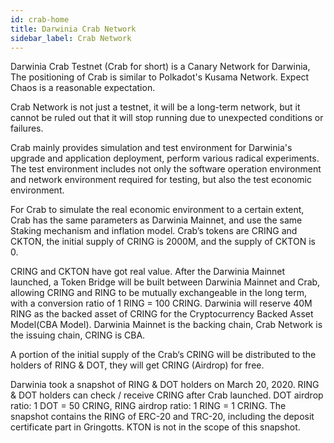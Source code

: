 ```yaml
---
id: crab-home
title: Darwinia Crab Network
sidebar_label: Crab Network
---
```


Darwinia Crab Testnet (Crab for short) is a Canary Network for Darwinia, The positioning of Crab is similar to Polkadot's Kusama Network. Expect Chaos is a reasonable expectation.

Crab Network is not just a testnet, it will be a long-term network, but it cannot be ruled out that it will stop running due to unexpected conditions or failures.

Crab mainly provides simulation and test environment for Darwinia's upgrade and application deployment, perform various radical experiments. The test environment includes not only the software operation environment and network environment required for testing, but also the test economic environment.

For Crab to simulate the real economic environment to a certain extent, Crab has the same parameters as Darwinia Mainnet, and use the same Staking mechanism and inflation model.  Crab’s tokens are CRING and CKTON, the initial supply of CRING is 2000M, and the supply of CKTON is 0.

CRING and CKTON have got real value. After the Darwinia Mainnet launched, a Token Bridge will be built between Darwinia Mainnet and Crab, allowing CRING and RING to be mutually exchangeable in the long term, with a conversion ratio of 1 RING = 100 CRING. Darwinia will reserve 40M RING as the backed asset of CRING for the Cryptocurrency Backed Asset Model(CBA Model). Darwinia Mainnet is the backing chain, Crab Network is the issuing chain, CRING is CBA.

A portion of the initial supply of the Crab‘s CRING will be distributed to the holders of RING & DOT, they will get CRING (Airdrop) for free.

Darwinia took a snapshot of RING & DOT holders on March 20, 2020. RING & DOT holders can check / receive CRING after Crab launched. DOT airdrop ratio: 1 DOT = 50 CRING, RING airdrop ratio: 1 RING = 1 CRING. The snapshot contains the RING of ERC-20 and TRC-20, including the deposit certificate part in Gringotts. KTON is not in the scope of this snapshot.
